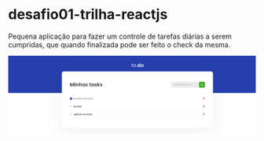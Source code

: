 # desafio01-trilha-reactjs
Pequena aplicação para fazer um controle de tarefas diárias a serem cumpridas, que quando finalizada pode ser feito o check da mesma.

<div align="center">
  <img align="center" src="https://github.com/DaniloBueno29/Assets/blob/main/desafio-01.png">
</div>

